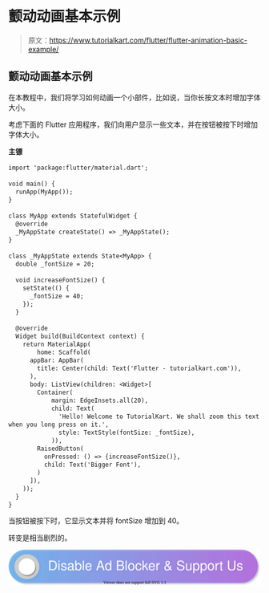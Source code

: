 # 颤动动画基本示例

> 原文：<https://www.tutorialkart.com/flutter/flutter-animation-basic-example/>

## 颤动动画基本示例

在本教程中，我们将学习如何动画一个小部件，比如说，当你长按文本时增加字体大小。

考虑下面的 Flutter 应用程序，我们向用户显示一些文本，并在按钮被按下时增加字体大小。

**主镖**

```
import 'package:flutter/material.dart';

void main() {
  runApp(MyApp());
}

class MyApp extends StatefulWidget {
  @override
  _MyAppState createState() => _MyAppState();
}

class _MyAppState extends State<MyApp> {
  double _fontSize = 20;

  void increaseFontSize() {
    setState(() {
      _fontSize = 40;
    });
  }

  @override
  Widget build(BuildContext context) {
    return MaterialApp(
        home: Scaffold(
      appBar: AppBar(
        title: Center(child: Text('Flutter - tutorialkart.com')),
      ),
      body: ListView(children: <Widget>[
        Container(
            margin: EdgeInsets.all(20),
            child: Text(
              'Hello! Welcome to TutorialKart. We shall zoom this text when you long press on it.',
              style: TextStyle(fontSize: _fontSize),
            )),
        RaisedButton(
          onPressed: () => {increaseFontSize()},
          child: Text('Bigger Font'),
        )
      ]),
    ));
  }
}
```

当按钮被按下时，它显示文本并将 fontSize 增加到 40。

转变是相当剧烈的。

[![](img/925da31b32d6bc3827932f6c8afb11bb.png)](https://www.tutorialkart.com/)